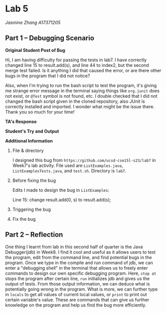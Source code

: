 # Lab 5
*Jasmine Zhang A17371205*

## Part 1 – Debugging Scenario
**Original Student Post of Bug**

Hi, I am having difficulty for passing the tests in lab7. I have correctly changed line 15 to result.add(s), and line 44 to index2, but the second merge test failed. Is it anything I did that caused the error, or are there other bugs in the program that I did not notice? 

Also, when I'm trying to run the bash script to test the program, it's giving me strange error message in the terminal saying things like `org.junit` does not exist, or `@Test` symbol is not found, etc. I double checked that I did not changed the bash script given in the cloned repository, also JUnit is correctly installed and imported. I wonder what might be the issue there. Thank you so much for your time!


**TA's Response**

**Student's Try and Output**

**Additional Information**

1. File & directory

   I designed this bug from `https://github.com/ucsd-cse15l-s23/lab7` in Week7's lab activity. File used are `ListExamples.java`, `ListExamplesTests.java`, and `test.sh`. Directory is `lab7`.

2. Before fixing the bug

   Edits I made to design the bug in `ListExamples`:

   Line 15: change result.add(0, s) to result.add(s);

   

4. Triggering the bug

5. Fix the bug




## Part 2 – Reflection
One thing I learnt from lab in this second half of quarter is the Java Debugger(jdb) in Week8. I find it cool and useful as it allows users to test the program, edit from the command line, and find potential bugs in the program. Once we type in the compile and run command of jdb, we can enter a "debugging shell" in the terminal that allows us to freely enter commands to design our own specific debugging program. Here, `stop at` stops the program after certain line, `run` initializes jdb and gives us the output of tests. From those output information, we can deduce what is potentially going wrong in the program. What is more, we can further type in `locals` to get all values of current local values, or `print` to print out certain variable's value. These are commands that can give us further knowledge on the program and help us find the bug more efficiently.
